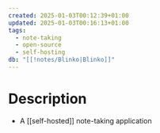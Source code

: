 ```yaml
---
created: 2025-01-03T00:12:39+01:00
updated: 2025-01-03T00:16:13+01:00
tags:
  - note-taking
  - open-source
  - self-hosting
db: "[[!notes/Blinko|Blinko]]"
---
```

# Description
- A [[self-hosted]] note-taking application